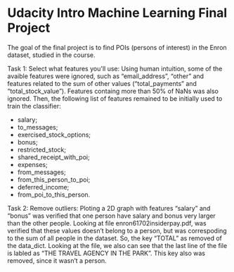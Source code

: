 # Udacity Intro Machine Learning Final Project

The goal of the final project is to find POIs (persons of interest) in the Enron dataset, studied in the course. 

Task 1: Select what features you'll use:
Using human intuition, some of the avaible features were ignored, such as  “email_address”, “other” and features related to the sum of other values (“total_payments” and “total_stock_value”). Features containg more than 50% of NaNs was also ignored. Then, the following list of features remained to be initially used to train the classifier:

- salary;
- to_messages;
- exercised_stock_options;
- bonus;
- restricted_stock;
- shared_receipt_with_poi;
- expenses;
- from_messages;
- from_this_person_to_poi;
- deferred_income;
- from_poi_to_this_person.

Task 2: Remove outliers:
Ploting a 2D graph with features “salary” and “bonus” was verified that one person have salary and bonus very larger than the other people. Looking at file enron61702insiderpay.pdf, was verified that these values doesn’t belong to a person, but was correspoding to the sum of all people in the dataset. So, the key “TOTAL” as removed of the data_dict. Looking at the file, we also can see that the last line of the file is labled as “THE TRAVEL AGENCY IN THE PARK”. This key also was removed, since it wasn’t a person.

